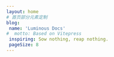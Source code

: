 ```yaml
---
layout: home
# 首页部分元素定制
blog:
 name: 'Luminous Docs'
#  motto: Based on Vitepress
 inspiring: Sow nothing, reap nothing.
 pageSize: 8
---
```

